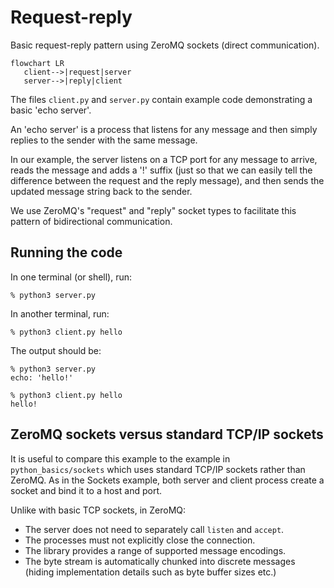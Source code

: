 # Request-reply

Basic request-reply pattern using ZeroMQ sockets (direct communication).

```mermaid
flowchart LR
   client-->|request|server
   server-->|reply|client
```

The files `client.py` and `server.py` contain example code demonstrating a basic 'echo server'.

An 'echo server' is a process that listens for any message and then simply replies to the sender with the same message.

In our example, the server listens on a TCP port for any message to arrive, reads the message and adds a '!' suffix (just so that we can easily tell the difference between the request and the reply message), and then sends the updated message string back to the sender.

We use ZeroMQ's "request" and "reply" socket types to facilitate this pattern of bidirectional communication.

## Running the code

In one terminal (or shell), run:

```
% python3 server.py
```

In another terminal, run:

```
% python3 client.py hello
```

The output should be:

```
% python3 server.py
echo: 'hello!'

% python3 client.py hello
hello!
```

## ZeroMQ sockets versus standard TCP/IP sockets

It is useful to compare this example to the example in `python_basics/sockets` which uses standard TCP/IP sockets rather than ZeroMQ. As in the Sockets example, both server and client process create a socket and bind it to a host and port.

Unlike with basic TCP sockets, in ZeroMQ:

  * The server does not need to separately call `listen` and `accept`.
  * The processes must not explicitly close the connection.
  * The library provides a range of supported message encodings.
  * The byte stream is automatically chunked into discrete messages (hiding implementation details such as byte buffer sizes etc.)

